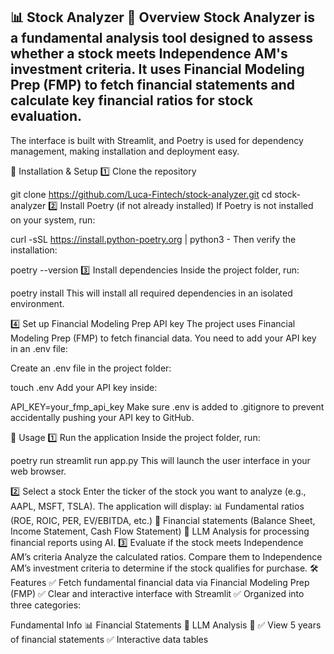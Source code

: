 📊 Stock Analyzer
🚀 Overview
Stock Analyzer is a fundamental analysis tool designed to assess whether a stock meets Independence AM's investment criteria.
It uses Financial Modeling Prep (FMP) to fetch financial statements and calculate key financial ratios for stock evaluation.
----------------------------------------------------------------------------------------------------------------------------
The interface is built with Streamlit, and Poetry is used for dependency management, making installation and deployment easy.

📌 Installation & Setup
1️⃣ Clone the repository

git clone https://github.com/Luca-Fintech/stock-analyzer.git
cd stock-analyzer
2️⃣ Install Poetry (if not already installed)
If Poetry is not installed on your system, run:

curl -sSL https://install.python-poetry.org | python3 -
Then verify the installation:

poetry --version
3️⃣ Install dependencies
Inside the project folder, run:

poetry install
This will install all required dependencies in an isolated environment.

4️⃣ Set up Financial Modeling Prep API key
The project uses Financial Modeling Prep (FMP) to fetch financial data.
You need to add your API key in an .env file:

Create an .env file in the project folder:

touch .env
Add your API key inside:

API_KEY=your_fmp_api_key
Make sure .env is added to .gitignore to prevent accidentally pushing your API key to GitHub.

🎯 Usage
1️⃣ Run the application
Inside the project folder, run:

poetry run streamlit run app.py
This will launch the user interface in your web browser.

2️⃣ Select a stock
Enter the ticker of the stock you want to analyze (e.g., AAPL, MSFT, TSLA).
The application will display:
📊 Fundamental ratios (ROE, ROIC, PER, EV/EBITDA, etc.)
📑 Financial statements (Balance Sheet, Income Statement, Cash Flow Statement)
🤖 LLM Analysis for processing financial reports using AI.
3️⃣ Evaluate if the stock meets Independence AM’s criteria
Analyze the calculated ratios.
Compare them to Independence AM’s investment criteria to determine if the stock qualifies for purchase.
🛠 Features
✅ Fetch fundamental financial data via Financial Modeling Prep (FMP)
✅ Clear and interactive interface with Streamlit
✅ Organized into three categories:

Fundamental Info 📊
Financial Statements 📑
LLM Analysis 🤖
✅ View 5 years of financial statements
✅ Interactive data tables
